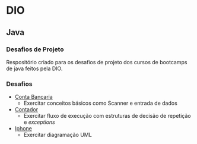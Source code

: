 # DIO

## Java

### Desafios de Projeto

Respositório criado para os desafios de projeto dos cursos de bootcamps de java feitos pela DIO.

### Desafios

- [Conta Bancaria](Conta_Bancaria)
    - Exercitar conceitos básicos como Scanner e entrada de dados
- [Contador](Contador)
    - Exercitar fluxo de execução com estruturas de decisão de repetição e *exceptions*
- [Iphone](Iphone)
    - Exercitar diagramação UML